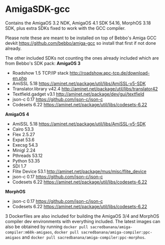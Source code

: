 # AmigaSDK-gcc
Contains the AmigaOS 3.2 NDK, AmigaOS 4.1 SDK 54.16, MorphOS 3.18 SDK, plus extra SDKs fixed to work with the GCC compiler.

Please note these are meant to be installed on top of Bebbo's Amiga GCC devkit https://github.com/bebbo/amiga-gcc so install that first if not done already.

The other included SDKs not counting the ones already included which are from Bebbo's SDK pack:
**AmigaOS 3**
- Roadshow 1.5 TCP/IP stack http://roadshow.apc-tcp.de/download-en.php
- AmiSSL 5.18 https://aminet.net/package/util/libs/AmiSSL-v5-SDK
- Translator.library v42.4 http://aminet.net/package/util/libs/translator42
- Textfield.gadget v3.1 http://aminet.net/package/dev/gui/textfield
- json-c 0.17 https://github.com/json-c/json-c
- Codesets 6.22 https://aminet.net/package/util/libs/codesets-6.22
  
**AmigaOS 4**
- AmiSSL 5.18 https://aminet.net/package/util/libs/AmiSSL-v5-SDK
- Cairo 53.3
- Flex 2.5.27
- Expat 53.6
- Execsg 54.3
- Minigl 2.24
- Pthreads 53.12
- Python 53.35
- SDI 1.7
- Flite Device 53.1 http://aminet.net/package/mus/misc/flite_device
- json-c 0.17 https://github.com/json-c/json-c
- Codesets 6.22 https://aminet.net/package/util/libs/codesets-6.22
  
**MorphOS**
- json-c 0.17 https://github.com/json-c/json-c
- Codesets 6.22 https://aminet.net/package/util/libs/codesets-6.22

3 Dockerfiles are also included for building the AmigaOS 3/4 and MorphOS compiler dev environments with everything included.
The latest images can also be obtained by running `docker pull sacredbanana/amiga-compiler:m68k-amigaos`, `docker pull sacredbanana/amiga-compiler:ppc-amigaos` and `docker pull sacredbanana/amiga-compiler:ppc-morphos`.
